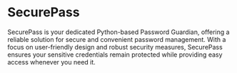 # SecurePass
SecurePass is your dedicated Python-based Password Guardian, offering a reliable solution for secure and convenient password management. With a focus on user-friendly design and robust security measures, SecurePass ensures your sensitive credentials remain protected while providing easy access whenever you need it.
